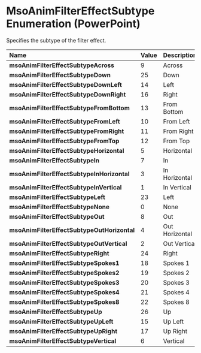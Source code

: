 
# MsoAnimFilterEffectSubtype Enumeration (PowerPoint)

Specifies the subtype of the filter effect.



|**Name**|**Value**|**Description**|
|:-----|:-----|:-----|
|**msoAnimFilterEffectSubtypeAcross**|9|Across|
|**msoAnimFilterEffectSubtypeDown**|25|Down|
|**msoAnimFilterEffectSubtypeDownLeft**|14|Left|
|**msoAnimFilterEffectSubtypeDownRight**|16|Right|
|**msoAnimFilterEffectSubtypeFromBottom**|13|From Bottom|
|**msoAnimFilterEffectSubtypeFromLeft**|10|From Left|
|**msoAnimFilterEffectSubtypeFromRight**|11|From Right|
|**msoAnimFilterEffectSubtypeFromTop**|12|From Top|
|**msoAnimFilterEffectSubtypeHorizontal**|5|Horizontal|
|**msoAnimFilterEffectSubtypeIn**|7|In|
|**msoAnimFilterEffectSubtypeInHorizontal**|3|In Horizontal|
|**msoAnimFilterEffectSubtypeInVertical**|1|In Vertical|
|**msoAnimFilterEffectSubtypeLeft**|23|Left|
|**msoAnimFilterEffectSubtypeNone**|0|None|
|**msoAnimFilterEffectSubtypeOut**|8|Out|
|**msoAnimFilterEffectSubtypeOutHorizontal**|4|Out Horizontal|
|**msoAnimFilterEffectSubtypeOutVertical**|2|Out Vertical|
|**msoAnimFilterEffectSubtypeRight**|24|Right|
|**msoAnimFilterEffectSubtypeSpokes1**|18|Spokes 1|
|**msoAnimFilterEffectSubtypeSpokes2**|19|Spokes 2|
|**msoAnimFilterEffectSubtypeSpokes3**|20|Spokes 3|
|**msoAnimFilterEffectSubtypeSpokes4**|21|Spokes 4|
|**msoAnimFilterEffectSubtypeSpokes8**|22|Spokes 8|
|**msoAnimFilterEffectSubtypeUp**|26|Up|
|**msoAnimFilterEffectSubtypeUpLeft**|15|Up Left|
|**msoAnimFilterEffectSubtypeUpRight**|17|Up Right|
|**msoAnimFilterEffectSubtypeVertical**|6|Vertical|

